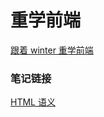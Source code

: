 # 重学前端

[跟着 winter 重学前端](https://time.geekbang.org/column/intro/154)

### 笔记链接

[HTML 语义](https://github.com/Wofluently/relearn-front/blob/master/%E9%87%8D%E5%AD%A6%E5%89%8D%E7%AB%AF_winter/1.HTML%E8%AF%AD%E4%B9%89.md)
